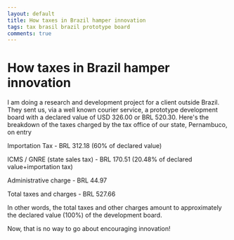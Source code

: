 ```yaml
---
layout: default
title: How taxes in Brazil hamper innovation
tags: tax brasil brazil prototype board
comments: true
---
```

# How taxes in Brazil hamper innovation

I am doing a research and development project for a client outside Brazil. They sent us, via a well known courier service, a prototype development board with a declared value of USD 326.00 or BRL 520.30. Here's the breakdown of the taxes charged by the tax office of our state, Pernambuco, on entry

Importation Tax - BRL 312.18 (60% of declared value)

ICMS / GNRE (state sales tax) - BRL 170.51 (20.48% of declared value+importation tax)

Administrative charge - BRL 44.97

Total taxes and charges - BRL 527.66

In other words, the total taxes and other charges amount to approximately the declared value (100%) of the development board.

Now, that is no way to go about encouraging innovation!
